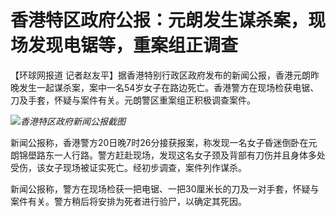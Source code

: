 # 香港特区政府公报：元朗发生谋杀案，现场发现电锯等，重案组正调查

【环球网报道
记者赵友平】据香港特别行政区政府发布的新闻公报，香港元朗昨晚发生一起谋杀案，案中一名54岁女子在路边死亡。香港警方在现场检获电锯、刀及手套，怀疑与案件有关。元朗警区重案组正积极调查案件。

![](https://inews.gtimg.com/om_bt/Om6ef2ayukwyTr0YBf4I7G3UrE4E1oNKAaJ6atooqtSL4AA/1000)_香港特区政府新闻公报截图_

新闻公报称，香港警方20日晚7时26分接获报案，称发现一名女子昏迷倒卧在元朗锦壆路东一人行路。警方赶赴现场，发现这名女子颈及背部有刀伤并且身体多处受伤，该女子现场被证实死亡。经初步调查，案件列作谋杀。

新闻公报称，警方在现场检获一把电锯、一把30厘米长的刀及一对手套，怀疑与案件有关。警方稍后将安排为死者进行验尸，以确定其死因。

